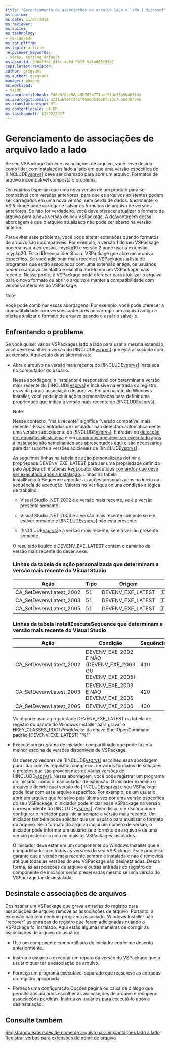 ```yaml
---
title: "Gerenciamento de associações de arquivo lado a lado | Microsoft Docs"
ms.custom: 
ms.date: 11/04/2016
ms.reviewer: 
ms.suite: 
ms.technology:
- vs-ide-sdk
ms.tgt_pltfrm: 
ms.topic: article
helpviewer_keywords:
- verbs, setting default
ms.assetid: 9b6df3bc-d15c-4a5d-9015-948a806193b7
caps.latest.revision: 
author: gregvanl
ms.author: gregvanl
manager: ghogen
ms.workload:
- vssdk
ms.openlocfilehash: 7d0a6f8ec88a49b785b771aef51dc25b5646ffda
ms.sourcegitcommit: 32f1a690fc445f9586d53698fc82c7debd784eeb
ms.translationtype: MT
ms.contentlocale: pt-BR
ms.lasthandoff: 12/22/2017
---
```

# <a name="managing-side-by-side-file-associations"></a>Gerenciamento de associações de arquivo lado a lado
Se seu VSPackage fornece associações de arquivo, você deve decidir como lidar com instalações lado a lado em que uma versão específica do [!INCLUDE[vsprvs](../code-quality/includes/vsprvs_md.md)] deve ser chamado para abrir um arquivo. Formatos de arquivo incompatível composta o problema.  
  
 Os usuários esperam que uma nova versão de um produto para ser compatível com versões anteriores, para que os arquivos existentes podem ser carregados em uma nova versão, sem perda de dados. Idealmente, o VSPackage pode carregar e salvar os formatos de arquivo de versões anteriores. Se não for verdadeiro, você deve oferecer atualizar o formato de arquivo para a nova versão do seu VSPackage. A desvantagem dessa abordagem é que o arquivo atualizado não pode ser aberto na versão anterior.  
  
 Para evitar esse problema, você pode alterar extensões quando formatos de arquivo são incompatíveis. Por exemplo, a versão 1 do seu VSPackage poderia usar a extensão, .mypkg10 e versão 2 pode usar a extensão .mypkg20. Essa diferença identifica o VSPackage que abre um arquivo específico. Se você adicionar mais recentes VSPackages à lista de programas que estão associados com uma extensão antiga, os usuários podem o arquivo de atalho e escolha abri-lo em um VSPackage mais recente. Nesse ponto, o VSPackage pode oferecer para atualizar o arquivo para o novo formato ou abrir o arquivo e manter a compatibilidade com versões anteriores do VSPackage.  
  
> [!NOTE]
>  Você pode combinar essas abordagens. Por exemplo, você pode oferecer a compatibilidade com versões anteriores ao carregar um arquivo antigo e oferta atualizar o formato de arquivo quando o usuário salvá-lo.  
  
## <a name="facing-the-problem"></a>Enfrentando o problema  
 Se você quiser vários VSPackages lado a lado para usar a mesma extensão, você deve escolher a versão do [!INCLUDE[vsprvs](../code-quality/includes/vsprvs_md.md)] que está associado com a extensão. Aqui estão duas alternativas:  
  
-   Abra o arquivo na versão mais recente do [!INCLUDE[vsprvs](../code-quality/includes/vsprvs_md.md)] instalada no computador do usuário.  
  
     Nessa abordagem, o instalador é responsável por determinar a versão mais recente do [!INCLUDE[vsprvs](../code-quality/includes/vsprvs_md.md)] e inclusive na entrada do registro gravada para a associação de arquivo. Em um pacote do Windows Installer, você pode incluir ações personalizadas para definir uma propriedade que indica a versão mais recente do [!INCLUDE[vsprvs](../code-quality/includes/vsprvs_md.md)].  
  
    > [!NOTE]
    >  Nesse contexto, "mais recente" significa "versão compatível mais recente." Essas entradas de instalador não detectará automaticamente uma versão subsequente do [!INCLUDE[vsprvs](../code-quality/includes/vsprvs_md.md)]. Entradas no [detecção de requisitos de sistema](../extensibility/internals/detecting-system-requirements.md) e em [comandos que deve ser executado após a instalação](../extensibility/internals/commands-that-must-be-run-after-installation.md) são semelhantes aos apresentados aqui e são necessários para dar suporte a versões adicionais de [!INCLUDE[vsprvs](../code-quality/includes/vsprvs_md.md)].  
  
     As seguintes linhas na tabela de ação personalizada definir a propriedade DEVENV_EXE_LATEST para ser uma propriedade definida pelo AppSearch e tabelas RegLocator discutidos [comandos que deve ser executado após a instalação](../extensibility/internals/commands-that-must-be-run-after-installation.md). Linhas na tabela InstallExecuteSequence agendar as ações personalizadas no início na sequência de execução. Valores no Verifique coluna condição a lógica de trabalho:  
  
    -   Visual Studio .NET 2002 é a versão mais recente, se é a versão presente somente.  
  
    -   Visual Studio .NET 2003 é a versão mais recente somente se ele estiver presente e [!INCLUDE[vsprvs](../code-quality/includes/vsprvs_md.md)] não está presente.  
  
    -   [!INCLUDE[vsprvs](../code-quality/includes/vsprvs_md.md)]é a versão mais recente, se é a versão presente somente.  
  
     O resultado líquido é DEVENV_EXE_LATEST contém o caminho da versão mais recente do devenv.exe.  
  
    ### <a name="customaction-table-rows-that-determine-the-latest-version-of-visual-studio"></a>Linhas da tabela de ação personalizada que determinam a versão mais recente do Visual Studio  
  
    |Ação|Tipo|Origem|Destino|  
    |------------|----------|------------|------------|  
    |CA_SetDevenvLatest_2002|51|DEVENV_EXE_LATEST|[DEVENV_EXE_2002]|  
    |CA_SetDevenvLatest_2003|51|DEVENV_EXE_LATEST|[DEVENV_EXE_2003]|  
    |CA_SetDevenvLatest_2005|51|DEVENV_EXE_LATEST|[DEVENV_EXE_2005]|  
  
    ### <a name="installexecutesequence-table-rows-that-determine-the-latest-version-of-visual-studio"></a>Linhas da tabela InstallExecuteSequence que determinam a versão mais recente do Visual Studio  
  
    |Ação|Condição|Sequência|  
    |------------|---------------|--------------|  
    |CA_SetDevenvLatest_2002|DEVENV_EXE_2002 E NÃO (DEVENV_EXE_2003 OU DEVENV_EXE_2005)|410|  
    |CA_SetDevenvLatest_2003|DEVENV_EXE_2003 E NÃO DEVENV_EXE_2005|420|  
    |CA_SetDevenvLatest_2005|DEVENV_EXE_2005|430|  
  
     Você pode usar a propriedade DEVENV_EXE_LATEST na tabela de registro do pacote do Windows Installer para gravar o HKEY_CLASSES_ROOT*ProgId*valor da chave ShellOpenCommand padrão [DEVENV_EXE_LATEST] "%1"  
  
-   Execute um programa de iniciador compartilhado que pode fazer a melhor escolha de versões disponíveis de VSPackage.  
  
     Os desenvolvedores de [!INCLUDE[vsprvs](../code-quality/includes/vsprvs_md.md)] escolheu essa abordagem para lidar com os requisitos complexos de vários formatos de soluções e projetos que são provenientes de várias versões do [!INCLUDE[vsprvs](../code-quality/includes/vsprvs_md.md)]. Nessa abordagem, você pode registrar um programa do iniciador como o manipulador de extensão. O iniciador examina o arquivo e decide qual versão do [!INCLUDE[vsprvs](../code-quality/includes/vsprvs_md.md)] e seu VSPackage pode lidar com esse arquivo específico. Por exemplo, se um usuário abrir um arquivo que foi salvo pela última vez por uma versão específica do seu VSPackage, o iniciador pode iniciar esse VSPackage na versão correspondente do [!INCLUDE[vsprvs](../code-quality/includes/vsprvs_md.md)]. Além disso, um usuário pode configurar o iniciador para iniciar sempre a versão mais recente. Um iniciador também pode solicitar que um usuário para atualizar o formato do arquivo. Se o formato do arquivo inclui um número de versão, o iniciador pode informar um usuário se o formato de arquivo é de uma versão posterior a uma ou mais os VSPackages instalados.  
  
     O iniciador deve estar em um componente do Windows Installer que é compartilhado com todas as versões do seu VSPackage. Esse processo garante que a versão mais recente sempre é instalada e não é removida até que todas as versões do seu VSPackage são desinstaladas. Dessa forma, as associações de arquivo e outras entradas do registro do componente de iniciador serão preservadas mesmo se uma versão do VSPackage for desinstalada.  
  
## <a name="uninstall-and-file-associations"></a>Desinstale e associações de arquivos  
 Desinstalar um VSPackage que grava entradas do registro para associações de arquivo remove as associações de arquivo. Portanto, a extensão não tem nenhum programa associado. Windows Installer não "recover" as entradas do registro que foram adicionadas quando o VSPackage foi instalado. Aqui estão algumas maneiras de corrigir as associações de arquivo do usuário:  
  
-   Use um componente compartilhado do iniciador conforme descrito anteriormente.  
  
-   Instrua o usuário a executar um reparo da versão do VSPackage que o usuário quer ter a associação de arquivo.  
  
-   Forneça um programa executável separado que reescreve as entradas do registro apropriada.  
  
-   Forneça uma configuração Opções página ou caixa de diálogo que permite aos usuários escolher as associações de arquivo e recuperar associações perdidas. Instrua os usuários para executá-lo após a desinstalação.  
  
## <a name="see-also"></a>Consulte também  
 [Registrando extensões de nome de arquivo para implantações lado a lado](../extensibility/registering-file-name-extensions-for-side-by-side-deployments.md)   
 [Registrar verbos para extensões de nome de arquivo](../extensibility/registering-verbs-for-file-name-extensions.md)